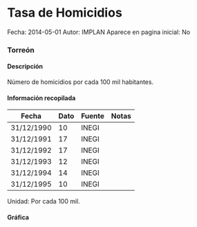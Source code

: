 Tasa de Homicidios
=====

Fecha: 2014-05-01
Autor: IMPLAN
Aparece en pagina inicial: No

### Torreón

#### Descripción

Número de homicidios por cada 100 mil habitantes.

<!-- break -->

#### Información recopilada

<table class="table table-hover table-bordered matriz">
  <thead>
    <tr><th>Fecha</th><th>Dato</th><th>Fuente</th><th>Notas</th></tr>
  </thead>
  <tbody>
    <tr><td class="centrado">31/12/1990</td><td class="derecha">10</td><td>INEGI</td><td></td></tr>
    <tr><td class="centrado">31/12/1991</td><td class="derecha">17</td><td>INEGI</td><td></td></tr>
    <tr><td class="centrado">31/12/1992</td><td class="derecha">17</td><td>INEGI</td><td></td></tr>
    <tr><td class="centrado">31/12/1993</td><td class="derecha">12</td><td>INEGI</td><td></td></tr>
    <tr><td class="centrado">31/12/1994</td><td class="derecha">14</td><td>INEGI</td><td></td></tr>
    <tr><td class="centrado">31/12/1995</td><td class="derecha">10</td><td>INEGI</td><td></td></tr>
  </tbody>
</table>

Unidad: Por cada 100 mil.

#### Gráfica

<div id="Morrislbwuybvu" class="grafica"></div>
  <script>
  new Morris.Line({
    element: 'Morrislbwuybvu',
    data: [
      { fecha: '1990-12-31', dato: 10 },
      { fecha: '1991-12-31', dato: 17 },
      { fecha: '1992-12-31', dato: 17 },
      { fecha: '1993-12-31', dato: 12 },
      { fecha: '1994-12-31', dato: 14 },
      { fecha: '1995-12-31', dato: 10 }
    ],
    xkey: 'fecha',
    ykeys: ['dato'],
    labels: ['Dato'],
    lineColors: ['#FF5B02'],
    xLabelFormat: function(d) {
      return d.getDate()+'/'+(d.getMonth()+1)+'/'+d.getFullYear();
    },
    dateFormat: function (ts) {
      var d = new Date(ts);
      return d.getDate() + '/' + (d.getMonth() + 1) + '/' + d.getFullYear();
    }
  });
  </script>
